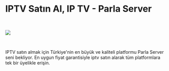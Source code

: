 # IPTV Satın Al, IP TV - Parla Server
</br>
<p></p><a href="https://api.whatsapp.com/send?phone=447510606519"><img src="https://i.hizliresim.com/ldex1rb.jpg"></a></p>
</br>
<p>IPTV satın almak için Türkiye'nin en büyük ve kaliteli platformu Parla Server seni bekliyor. En uygun fiyat garantisiyle iptv satın alarak tüm platformlara tek bir üyelikle erişin.</p>
